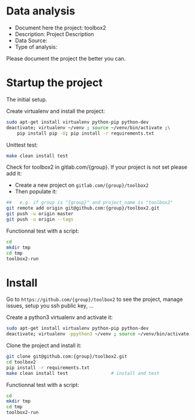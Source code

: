 # Data analysis
- Document here the project: toolbox2
- Description: Project Description
- Data Source:
- Type of analysis:

Please document the project the better you can.

# Startup the project

The initial setup.

Create virtualenv and install the project:
```bash
sudo apt-get install virtualenv python-pip python-dev
deactivate; virtualenv ~/venv ; source ~/venv/bin/activate ;\
    pip install pip -U; pip install -r requirements.txt
```

Unittest test:
```bash
make clean install test
```

Check for toolbox2 in gitlab.com/{group}.
If your project is not set please add it:

- Create a new project on `gitlab.com/{group}/toolbox2`
- Then populate it:

```bash
##   e.g. if group is "{group}" and project_name is "toolbox2"
git remote add origin git@github.com:{group}/toolbox2.git
git push -u origin master
git push -u origin --tags
```

Functionnal test with a script:

```bash
cd
mkdir tmp
cd tmp
toolbox2-run
```

# Install

Go to `https://github.com/{group}/toolbox2` to see the project, manage issues,
setup you ssh public key, ...

Create a python3 virtualenv and activate it:

```bash
sudo apt-get install virtualenv python-pip python-dev
deactivate; virtualenv -ppython3 ~/venv ; source ~/venv/bin/activate
```

Clone the project and install it:

```bash
git clone git@github.com:{group}/toolbox2.git
cd toolbox2
pip install -r requirements.txt
make clean install test                # install and test
```
Functionnal test with a script:

```bash
cd
mkdir tmp
cd tmp
toolbox2-run
```
